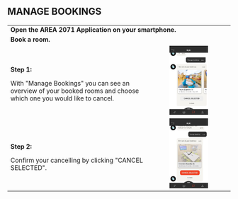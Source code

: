 ## MANAGE BOOKINGS <br>

<table>
  <thead>
  </thead>
  <tbody>
    <tr>
    <tr><td colspan="3"><b>Open the AREA 2071 Application on your smartphone.</b></td>      
    </tr>
    <tr>
    <tr><td colspan="3"><b>Book a room.</b></td>      
    </tr>
    <tr>
    <td style="text-align: left"><p><b>Step 1:</b></p>With "Manage Bookings" you can see an overview of your booked rooms and choose which one you would like to cancel.</td>
    <td style="text-align: center"><img src="managebookings.jpg"{ width=50% } alt="Alia Step 3"></td>
    </tr>
        <tr>
    <td style="text-align: left"><p><b>Step 2:</b></p>Confirm your cancelling by clicking "CANCEL SELECTED".</td>
    <td style="text-align: center"><img src="managebookings02.jpg"{ width=50% } alt="Alia Step 3"></td>
    </tr>
  </tbody>
</table>
